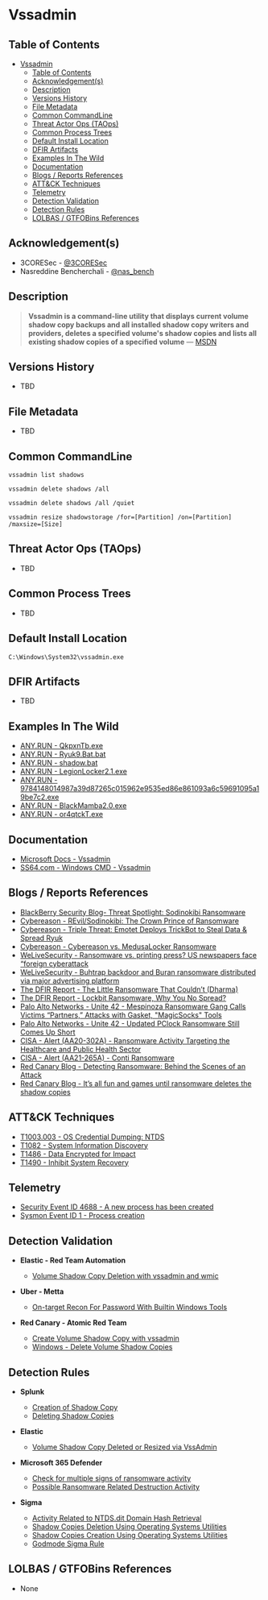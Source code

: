 # Vssadmin

## Table of Contents

- [Vssadmin](#vssadmin)
  - [Table of Contents](#table-of-contents)
  - [Acknowledgement(s)](#acknowledgements)
  - [Description](#description)
  - [Versions History](#versions-history)
  - [File Metadata](#file-metadata)
  - [Common CommandLine](#common-commandline)
  - [Threat Actor Ops (TAOps)](#threat-actor-ops-taops)
  - [Common Process Trees](#common-process-trees)
  - [Default Install Location](#default-install-location)
  - [DFIR Artifacts](#dfir-artifacts)
  - [Examples In The Wild](#examples-in-the-wild)
  - [Documentation](#documentation)
  - [Blogs / Reports References](#blogs--reports-references)
  - [ATT&CK Techniques](#attck-techniques)
  - [Telemetry](#telemetry)
  - [Detection Validation](#detection-validation)
  - [Detection Rules](#detection-rules)
  - [LOLBAS / GTFOBins References](#lolbas--gtfobins-references)

## Acknowledgement(s)

- 3CORESec - [@3CORESec](https://twitter.com/3CORESec)
- Nasreddine Bencherchali - [@nas_bench](https://twitter.com/nas_bench)

## Description

> **Vssadmin is a command-line utility that displays current volume shadow copy backups and all installed shadow copy writers and providers, deletes a specified volume's shadow copies and lists all existing shadow copies of a specified volume** — [MSDN](https://docs.microsoft.com/en-us/windows-server/administration/windows-commands/vssadmin)

## Versions History

- TBD

## File Metadata

- TBD

## Common CommandLine

```batch
vssadmin list shadows

vssadmin delete shadows /all

vssadmin delete shadows /all /quiet

vssadmin resize shadowstorage /for=[Partition] /on=[Partition] /maxsize=[Size]
```

## Threat Actor Ops (TAOps)

- TBD

## Common Process Trees

- TBD

## Default Install Location

```batch
C:\Windows\System32\vssadmin.exe
```

## DFIR Artifacts

- TBD

## Examples In The Wild

- [ANY.RUN - QkpxnTb.exe](https://app.any.run/tasks/472b5424-60e6-4553-bf69-c0a441dcc3d7/)
- [ANY.RUN - Ryuk9.Bat.bat](https://app.any.run/tasks/9fa2e70c-0164-4993-8338-1e5b4b48c8c4/)
- [ANY.RUN - shadow.bat](https://app.any.run/tasks/fb2efbdc-e839-470e-bdcd-6fd8c52f74b0/)
- [ANY.RUN - LegionLocker2.1.exe](https://app.any.run/tasks/e1cca6ed-85d6-4b6d-b663-1b73f9fcab74/)
- [ANY.RUN - 9784148014987a39d87265c015962e9535ed86e861093a6c59691095a19be7c2.exe](https://app.any.run/tasks/8d8b2079-291d-448a-9821-78ad73dd386f/)
- [ANY.RUN - BlackMamba2.0.exe](https://app.any.run/tasks/98aa9615-de19-4ec2-a86c-e6599e5c1793/)
- [ANY.RUN - or4qtckT.exe](https://app.any.run/tasks/30a48f99-5aef-4214-b6ed-5863a92825f8/)

## Documentation

- [Microsoft Docs - Vssadmin](https://docs.microsoft.com/en-us/windows-server/administration/windows-commands/vssadmin)
- [SS64.com - Windows CMD - Vssadmin](https://ss64.com/nt/vssadmin.html)

## Blogs / Reports References

- [BlackBerry Security Blog- Threat Spotlight: Sodinokibi Ransomware](https://blogs.blackberry.com/en/2019/07/threat-spotlight-sodinokibi-ransomware)
- [Cybereason - REvil/Sodinokibi: The Crown Prince of Ransomware](https://www.cybereason.com/blog/the-sodinokibi-ransomware-attack)
- [Cybereason - Triple Threat: Emotet Deploys TrickBot to Steal Data & Spread Ryuk](https://www.cybereason.com/blog/triple-threat-emotet-deploys-trickbot-to-steal-data-spread-ryuk-ransomware)
- [Cybereason - Cybereason vs. MedusaLocker Ransomware](https://www.cybereason.com/blog/medusalocker-ransomware)
- [WeLiveSecurity - Ransomware vs. printing press? US newspapers face “foreign cyberattack](https://www.welivesecurity.com/2018/12/31/ransomware-printing-press-newspapers/)
- [WeLiveSecurity - Buhtrap backdoor and Buran ransomware distributed via major advertising platform](https://www.welivesecurity.com/2019/04/30/buhtrap-backdoor-ransomware-advertising-platform/)
- [The DFIR Report - The Little Ransomware That Couldn’t (Dharma)](https://thedfirreport.com/2020/06/16/the-little-ransomware-that-couldnt-dharma/)
- [The DFIR Report - Lockbit Ransomware, Why You No Spread?](https://thedfirreport.com/2020/06/10/lockbit-ransomware-why-you-no-spread/)
- [Palo Alto Networks - Unite 42 - Mespinoza Ransomware Gang Calls Victims “Partners,” Attacks with Gasket, "MagicSocks" Tools](https://unit42.paloaltonetworks.com/gasket-and-magicsocks-tools-install-mespinoza-ransomware/)
- [Palo Alto Networks - Unite 42 - Updated PClock Ransomware Still Comes Up Short](https://unit42.paloaltonetworks.com/updated-pclock-ransomware-still-comes-up-short/)
- [CISA - Alert (AA20-302A) - Ransomware Activity Targeting the Healthcare and Public Health Sector](https://us-cert.cisa.gov/ncas/alerts/aa20-302a)
- [CISA - Alert (AA21-265A) - Conti Ransomware](https://us-cert.cisa.gov/ncas/alerts/aa21-265a)
- [Red Canary Blog - Detecting Ransomware: Behind the Scenes of an Attack](https://redcanary.com/blog/detecting-ransomware/)
- [Red Canary Blog - It’s all fun and games until ransomware deletes the shadow copies](https://redcanary.com/blog/its-all-fun-and-games-until-ransomware-deletes-the-shadow-copies/)

## ATT&CK Techniques

- [T1003.003 - OS Credential Dumping: NTDS](https://attack.mitre.org/techniques/T1003/003/)
- [T1082 - System Information Discovery](https://attack.mitre.org/techniques/T1082/)
- [T1486 - Data Encrypted for Impact](https://attack.mitre.org/techniques/T1486/)
- [T1490 - Inhibit System Recovery](https://attack.mitre.org/techniques/T1490/)

## Telemetry

- [Security Event ID 4688 - A new process has been created](https://www.ultimatewindowssecurity.com/securitylog/encyclopedia/event.aspx?eventID=4688)
- [Sysmon Event ID 1 - Process creation](https://www.ultimatewindowssecurity.com/securitylog/encyclopedia/event.aspx?eventid=90001)

## Detection Validation

- **Elastic - Red Team Automation**
  - [Volume Shadow Copy Deletion with vssadmin and wmic](https://github.com/elastic/detection-rules/blob/main/rta/delete_volume_shadows.py)

- **Uber - Metta**
  - [On-target Recon For Password With Builtin Windows Tools](https://github.com/uber-common/metta/blob/master/MITRE/Credential_Access/credaccess_win_creddump.yml)

- **Red Canary - Atomic Red Team**
  - [Create Volume Shadow Copy with vssadmin](https://github.com/redcanaryco/atomic-red-team/blob/master/atomics/T1003.003/T1003.003.md#atomic-test-1---create-volume-shadow-copy-with-vssadmin)
  - [Windows - Delete Volume Shadow Copies](https://github.com/redcanaryco/atomic-red-team/blob/master/atomics/T1490/T1490.md#atomic-test-1---windows---delete-volume-shadow-copies)

## Detection Rules

- **Splunk**
  - [Creation of Shadow Copy](https://research.splunk.com/endpoint/creation_of_shadow_copy/)
  - [Deleting Shadow Copies](https://research.splunk.com/endpoint/deleting_shadow_copies/)

- **Elastic**
  - [Volume Shadow Copy Deleted or Resized via VssAdmin](https://github.com/elastic/detection-rules/blob/main/rules/windows/impact_volume_shadow_copy_deletion_or_resized_via_vssadmin.toml)

- **Microsoft 365 Defender**
  - [Check for multiple signs of ransomware activity](https://github.com/microsoft/Microsoft-365-Defender-Hunting-Queries/blob/master/Ransomware/Check%20for%20multiple%20signs%20of%20ransomware%20activity.md)
  - [Possible Ransomware Related Destruction Activity](https://github.com/microsoft/Microsoft-365-Defender-Hunting-Queries/blob/master/Execution/Possible%20Ransomware%20Related%20Destruction%20Activity.md)

- **Sigma**
  - [Activity Related to NTDS.dit Domain Hash Retrieval](https://github.com/SigmaHQ/sigma/blob/master/rules/windows/deprecated/win_susp_vssadmin_ntds_activity.yml)
  - [Shadow Copies Deletion Using Operating Systems Utilities](https://github.com/SigmaHQ/sigma/blob/master/rules/windows/process_creation/win_shadow_copies_deletion.yml)
  - [Shadow Copies Creation Using Operating Systems Utilities](https://github.com/SigmaHQ/sigma/blob/master/rules/windows/process_creation/win_shadow_copies_creation.yml)
  - [Godmode Sigma Rule](https://github.com/SigmaHQ/sigma/blob/master/other/godmode_sigma_rule.yml)

## LOLBAS / GTFOBins References

- None
